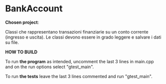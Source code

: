 # BankAccount
**Chosen project**:

Classi che rappresentano transazioni finanziarie su un conto corrente (ingresso e uscita). Le classi devono essere in grado leggere e salvare i dati su file.

**HOW TO BUILD**


To run **the program** as intended, uncomment the last 3 lines in main.cpp and on the run options select "gtest_main". 

To run **the tests** leave the last 3 lines commented and run "gtest_main". 



